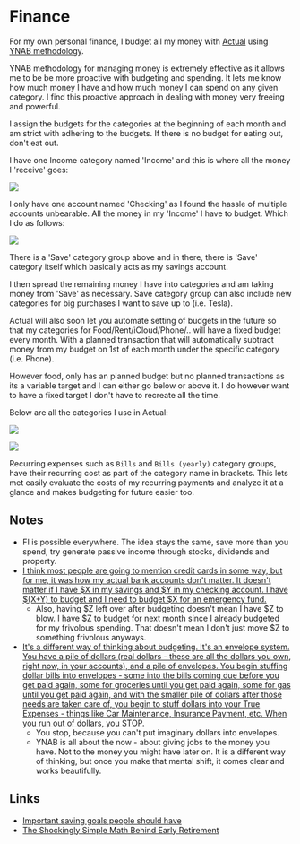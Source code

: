 # Finance
For my own personal finance, I budget all my money with [Actual](https://actualbudget.com/beta/) using [YNAB methodology](https://www.youneedabudget.com/method/).

YNAB methodology for managing money is extremely effective as it allows me to be be more proactive with budgeting and spending. It lets me know how much money I have and how much money I can spend on any given category. I find this proactive approach in dealing with money very freeing and powerful.

I assign the budgets for the categories at the beginning of each month and am strict with adhering to the budgets. If there is no budget for eating out, don't eat out.

I have one Income category named 'Income' and this is where all the money I 'receive' goes:

![](https://i.imgur.com/DSJJoAi.png)

I only have one account named 'Checking' as I found the hassle of multiple accounts unbearable. All the money in my 'Income' I have to budget. Which I do as follows:

![](https://i.imgur.com/LnKKJ3E.png)

There is a 'Save' category group above and in there, there is 'Save' category itself which basically acts as my savings account.

I then spread the remaining money I have into categories and am taking money from 'Save' as necessary. Save category group can also include new categories for big purchases I want to save up to (i.e. Tesla).

Actual will also soon let you automate setting of budgets in the future so that my categories for Food/Rent/iCloud/Phone/.. will have a fixed budget every month. With a planned transaction that will automatically subtract money from my budget on 1st of each month under the specific category (i.e. Phone).

However food, only has an planned budget but no planned transactions as its a variable target and I can either go below or above it. I do however want to have a fixed target I don't have to recreate all the time.

Below are all the categories I use in Actual:

![](https://i.imgur.com/VG5cxqL.png)

![](https://i.imgur.com/4ClC19U.png)

Recurring expenses such as `Bills` and `Bills (yearly)` category groups, have their recurring cost as part of the category name in brackets. This lets met easily evaluate the costs of my recurring payments and analyze it at a glance and makes budgeting for future easier too.

## Notes
- FI is possible everywhere. The idea stays the same, save more than you spend, try generate passive income through stocks, dividends and property.
- [I think most people are going to mention credit cards in some way, but for me, it was how my actual bank accounts don't matter. It doesn't matter if I have $X in my savings and $Y in my checking account. I have $(X+Y) to budget and I need to budget $X for an emergency fund.](https://www.reddit.com/r/ynab/comments/908iob/what_was_the_hardest_part_of_ynab_for_you_to/)
	- Also, having $Z left over after budgeting doesn't mean I have $Z to blow. I have $Z to budget for next month since I already budgeted for my frivolous spending. That doesn't mean I don't just move $Z to something frivolous anyways.
- [It's a different way of thinking about budgeting. It's an envelope system. You have a pile of dollars (real dollars - these are all the dollars you own, right now, in your accounts), and a pile of envelopes. You begin stuffing dollar bills into envelopes - some into the bills coming due before you get paid again, some for groceries until you get paid again, some for gas until you get paid again, and with the smaller pile of dollars after those needs are taken care of, you begin to stuff dollars into your True Expenses - things like Car Maintenance, Insurance Payment, etc. When you run out of dollars, you STOP.](https://www.reddit.com/r/ynab/comments/93l0gm/im_missing_something_here_possibly_a_brain/)
	- You stop, because you can't put imaginary dollars into envelopes.
	- YNAB is all about the now - about giving jobs to the money you have. Not to the money you might have later on. It is a different way of thinking, but once you make that mental shift, it comes clear and works beautifully.

## Links
- [Important saving goals people should have](https://www.reddit.com/r/ynab/comments/8d4ab4/what_is_the_best_approach_for_budgeting_savings/)
- [The Shockingly Simple Math Behind Early Retirement](https://www.mrmoneymustache.com/2012/01/13/the-shockingly-simple-math-behind-early-retirement/)